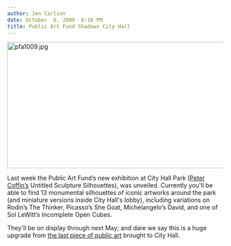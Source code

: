 ```yaml
---
author: Jen Carlson
date: October  6, 2009  6:16 PM
title: Public Art Fund Shadows City Hall
---
```


<p><span class="mt-enclosure mt-enclosure-image" style="display: inline;"> <img alt="pfa1009.jpg" src="https://web.archive.org/web/20110811073216im_/http://gothamist.com/attachments/arts_jen/pfa1009.jpg" width="640" height="293" class="image-none"> </span></p>

<p>Last week the Public Art Fund&#x2019;s new exhibition at City Hall Park (<a href="https://web.archive.org/web/20110811073216/http://www.publicartfund.org/petercoffin">Peter Coffin&#x2019;s</a> Untitled Sculpture Silhouettes), was unveiled. Currently you&apos;ll be able to find 13 monumental silhouettes of iconic artworks around the park (and miniature versions inside City Hall&apos;s lobby), including variations on Rodin&#x2019;s The Thinker, Picasso&#x2019;s She Goat, Michelangelo&#x2019;s David, and one of Sol LeWitt&#x2019;s Incomplete Open Cubes. </p>

<p>They&apos;ll be on display through next May; and dare we say this is a huge upgrade from <a href="https://web.archive.org/web/20110811073216/http://gothamist.com/2009/06/30/public_art_fund_brings_brick_house.php">the last piece of public art</a> brought to City Hall.</p>
